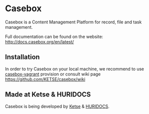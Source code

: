 # Casebox

Casebox is a Content Management Platform for record, file and task management.

Full documentation can be found on the website:
http://docs.casebox.org/en/latest/


## Installation

In order to try Casebox on your local machine, we recommend to use [casebox-vagrant](https://github.com/KETSE/casebox-vagrant.git) provision or consult wiki page https://github.com/KETSE/casebox/wiki


## Made at Ketse & HURIDOCS

Casebox is being developed by [Ketse](https://www.ketse.com/) & [HURIDOCS](https://www.huridocs.org/).
